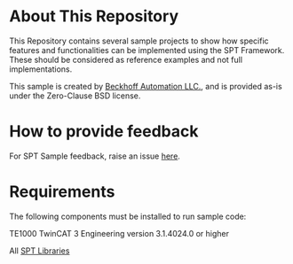 # About This Repository

This Repository contains several sample projects to show how specific features and functionalities can be implemented using the SPT Framework. These should be considered as reference examples and not full implementations.


This sample is created by [Beckhoff Automation LLC.](https://www.beckhoff.com/en-us/), and is provided as-is under the Zero-Clause BSD license.

# How to provide feedback
For SPT Sample feedback, raise an issue [here](https://github.com/Beckhoff-USA-Community/SPT_Samples/issues).


# Requirements
The following components must be installed to run sample code:

TE1000 TwinCAT 3 Engineering version 3.1.4024.0 or higher

All [SPT Libraries](https://github.com/Beckhoff-USA-Community/SPT-Libraries)
